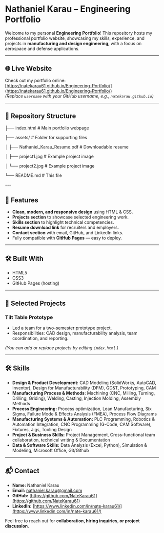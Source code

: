 # Nathaniel Karau – Engineering Portfolio

Welcome to my personal **Engineering Portfolio**! This repository hosts my professional portfolio website, showcasing my skills, experience, and projects in **manufacturing and design engineering**, with a focus on aerospace and defense applications.

---

## 🌐 Live Website
Check out my portfolio online:  
[https://natekarau61.github.io/Engineering-Portfolio/](https://natekarau61.github.io/Engineering-Portfolio/)  
*(Replace `username` with your GitHub username, e.g., `natekarau.github.io`)*

---


## 📂 Repository Structure
<p>├── index.html # Main portfolio webpage</p>
<p>├── assets/ # Folder for supporting files</p>
<p>│ ├── Nathaniel_Karau_Resume.pdf # Downloadable resume</p>
<p>│ ├── project1.jpg # Example project image</p>
<p>│ └── project2.jpg # Example project image</p>
<p>└── README.md # This file</p>
---

## 🚀 Features
- **Clean, modern, and responsive design** using HTML & CSS.  
- **Projects section** to showcase selected engineering work.  
- **Skills section** to highlight technical competencies.  
- **Resume download link** for recruiters and employers.  
- **Contact section** with email, GitHub, and LinkedIn links.  
- Fully compatible with **GitHub Pages** — easy to deploy.  

---

## 🛠️ Built With
- HTML5
- CSS3
- GitHub Pages (hosting)

---

## 💼 Selected Projects

### Tilt Table Prototype
- Led a team for a two-semester prototype project.  
- Responsibilities: CAD design, manufacturability analysis, team coordination, and reporting.  


*(You can add or replace projects by editing `index.html`.)*

---

## 🛠️ Skills
- **Design & Product Development:** CAD Modeling (SolidWorks, AutoCAD, Inventor), Design for Manufacturability (DFM), GD&T, Prototyping, CAM  
- **Manufacturing Process & Methods:** Machining (CNC, Milling, Turning, Drilling, Griding), Welding, Casting, Injection Molding, Assembly Methods 
- **Process Engineering:** Process optimization, Lean Manufacturing, Six Sigma, Failure Mode & Effects Analysis (FMEA), Process Flow Diagrams  
- **Manufacturing Systems & Automation:** PLC Programming, Robotics & Automation Integration, CNC Programming (G-Code, CAM Software), Fixtures, Jigs, Tooling Design
- **Project & Business Skills:** Project Management, Cross-functional team collaboration, technical writing & Documentation
- **Data & Software Skills:** Data Analysis (Excel, Python), Simulation & Modeling, Microsoft Office, Git/Github

---

## 📬 Contact
- **Name:** Nathaniel Karau  
- **Email:** [nathaniel.karau@gmail.com](nathaniel.karau@gmail.com)  
- **GitHub:** [https://github.com/NateKarau61](https://github.com/NateKarau61)  
- **LinkedIn:** [https://www.linkedin.com/in/nate-karau61/](https://www.linkedin.com/in/nate-karau61/)  

Feel free to reach out for **collaboration, hiring inquiries, or project discussion**.
